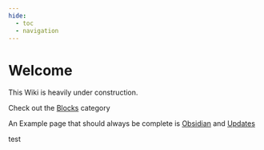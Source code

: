 ```yaml
---
hide:
  - toc
  - navigation
---
```

<!-- How to add inpage css<link rel="stylesheet" href="../stylesheets/custom.css">-->
# Welcome

This Wiki is heavily under construction.

Check out the [Blocks](blocks.md) category

An Example page that should always be complete is [Obsidian](obsidian.md) and [Updates](updates.md)

test